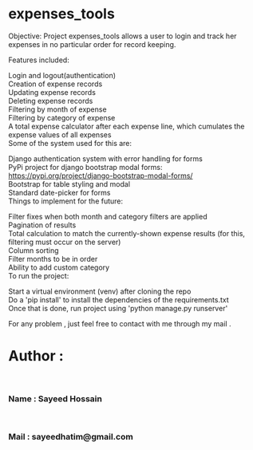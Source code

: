 # expenses_tools <br>
Objective: Project expenses_tools allows a user to login and track her expenses in no particular order for record keeping.<br>

Features included:<br>

Login and logout(authentication)<br>
Creation of expense records <br>
Updating expense records<br>
Deleting expense records<br>
Filtering by month of expense<br>
Filtering by category of expense<br>
A total expense calculator after each expense line, which cumulates the expense values of all expenses<br>
Some of the system used for this are:<br>

Django authentication system with error handling for forms<br>
PyPi project for django bootstrap modal forms: https://pypi.org/project/django-bootstrap-modal-forms/<br>
Bootstrap for table styling and modal<br>
Standard date-picker for forms<br>
Things to implement for the future:<br>

Filter fixes when both month and category filters are applied<br>
Pagination of results<br>
Total calculation to match the currently-shown expense results (for this, filtering must occur on the server)<br>
Column sorting<br>
Filter months to be in order<br>
Ability to add custom category<br>
To run the project:<br>

Start a virtual environment (venv) after cloning the repo<br>
Do a 'pip install' to install the dependencies of the requirements.txt<br>
Once that is done, run project using 'python manage.py runserver'<br>

For any problem , just feel free to contact with me through my mail . 

<h1>Author : </h1><br>
<h3>Name : Sayeed Hossain</h3><br>
<h3>Mail : sayeedhatim@gmail.com</h3>
